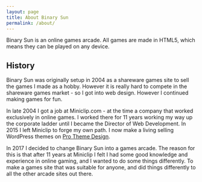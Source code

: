 ```yaml
---
layout: page
title: About Binary Sun
permalink: /about/
---
```

Binary Sun is an online games arcade. All games are made in HTML5, which means they can be played on any device.

## History

Binary Sun was originally setup in 2004 as a shareware games site to sell the games I made as a hobby. However it is really hard to compete in the shareware games market - so I got into web design. However I continued making games for fun.

In late 2004 I got a job at Miniclip.com - at the time a company that worked exclusively in online games. I worked there for 11 years working my way up the corporate ladder until I became the Director of Web Development. In 2015 I left Miniclip to forge my own path. I now make a living selling WordPress themes on [Pro Theme Design](https://prothemedesign.com).

In 2017 I decided to change Binary Sun into a games arcade. The reason for this is that after 11 years at Miniclip I felt I had some good knowledge and experience in online gaming, and I wanted to do some things differently. To make a games site that was suitable for anyone, and did things differently to all the other arcade sites out there.
